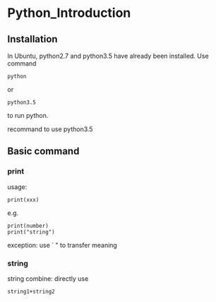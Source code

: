 # Python_Introduction

## Installation
In Ubuntu, python2.7 and python3.5 have already been installed.
Use command
```
python
```
or 
```
python3.5
```
to run python.

recommand to use python3.5

## Basic command
### print
usage:
```
print(xxx)
```
e.g.
```
print(number)
print("string")
```

exception:
use \`  \"  to transfer meaning
### string
string combine:
directly use
```
string1+string2
```


